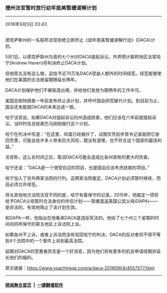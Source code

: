 ### 德州法官暂时放行幼年抵美暂缓递解计划
------------------------

<div class="published">
 <span class="date" title="中国时间">
  <time datetime="2018-09-05T03:43:15+08:00">
   2018年9月5日 03:43
  </time>
 </span>
</div>
<br/>
<div class="wsw">
 <p>
  德克萨斯州的一名联邦法官拒绝立即终止《幼年抵美暂缓递解行动》(DACA)计划。
 </p>
 <p>
  5月1日，以德克萨斯州为首的七个州对DACA提起诉讼，外界预计联邦地区法官哈宁(Andrew Hanen)将判决终止DACA计划。
 </p>
 <p>
  但他周五没有这么做，这给予近70万名DACA受益人额外的时间续签。续签能够使他们在美国的合法居留期限延长两年。
 </p>
 <p>
  DACA计划保护他们不被驱逐出境，并给他们发放为期两年的工作许可。
 </p>
 <p>
  美国总统特朗普一年前宣布终止该计划，并呼吁国会研究替代计划。到目前为止，国会还未能就DACA的未来达成一致。
 </p>
 <p>
  哈宁法官说，如果DACA对提起诉讼的州造成损害，他们应该在六年前就提起诉讼，当时时任总统奥巴马刚刚施行这个计划。
 </p>
 <p>
  哈宁在判决中写道：“在这里，鸡蛋已经被炒了，试图仅凭初步禁令记录就把它放回壳里，可能会给许多人带来巨大风险，既没有道理，也不符合这个国家的最佳利益。”
 </p>
 <p>
  法官称，这么长时间之后，取消DACA可能会造成比各州宣称的更大的伤害。
 </p>
 <p>
  哈宁还说：“DACA是一个很受欢迎的项目，也是国会应该考虑拯救的项目。”
 </p>
 <p>
  哈宁加入了另外两家法院的行列。这两家法院裁定，DACA计划必须暂时继续，而且必须允许续签。
 </p>
 <p>
  但与其他地方法院法官不同的是，哈宁有着保守的记录。2015年，他裁定一项将给予DACA父母暂时合法身份的伴侣计划——暂缓遣返美国公民父母(DAPA)——是非法的，有效地阻止了该计划生效。
 </p>
 <p>
  和DAPA一样，他指出在他看来DACA是违反宪法的。他给了七个州三个星期的时间向同样保守的第五地区上诉法院上诉。
 </p>
 <p>
  如果各州不上诉，或者上诉法院没有驳回哈宁的判决，DACA的反对者将不得不等到4个法院中的一个案件上诉到最高法院。
 </p>
 <p>
  延期对DACA的受惠者而言是一个好消息，因为他们将有更多的机会申请续期并延长他们的福利。
 </p>
</div>

原文链接：https://www.voachinese.com/a/daca-20180904/4557577.html


------------------------
#### [禁闻聚合首页](https://github.com/gfw-breaker/banned-news/blob/master/README.md) &nbsp;|&nbsp;  [一键翻墙软件](https://github.com/gfw-breaker/nogfw/blob/master/README.md)